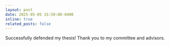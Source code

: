 ```yaml
---
layout: post
date: 2025-05-05 15:59:00-0400
inline: true
related_posts: false
---
```


Successfully defended my thesis! Thank you to my committee and advisors. 